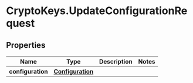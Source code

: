 # CryptoKeys.UpdateConfigurationRequest

## Properties
Name | Type | Description | Notes
------------ | ------------- | ------------- | -------------
**configuration** | [**Configuration**](Configuration.md) |  | 


